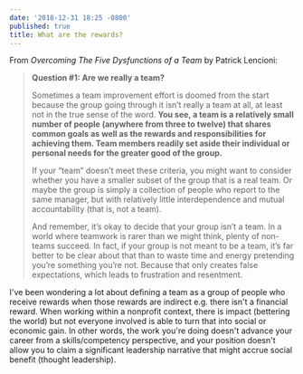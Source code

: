 ```yaml
---
date: '2018-12-31 18:25 -0800'
published: true
title: What are the rewards?
---
```


From _Overcoming The Five Dysfunctions of a Team_ by Patrick Lencioni: 

> **Question #1: Are we really a team?**
>
> Sometimes a team improvement effort is doomed from the start because the group going through it isn’t really a team at all, at least not in the true sense of the word. **You see, a team is a relatively small number of people (anywhere from three to twelve) that shares common goals as well as the rewards and responsibilities for achieving them. Team members readily set aside their individual or personal needs for the greater good of the group.**
>
> If your “team” doesn’t meet these criteria, you might want to consider whether you have a smaller subset of the group that is a real team. Or maybe the group is simply a collection of people who report to the same manager, but with relatively little interdependence and mutual accountability (that is, not a team).
> 
> And remember, it’s okay to decide that your group isn’t a team. In a world where teamwork is rarer than we might think, plenty of non-teams succeed. In fact, if your group is not meant to be a team, it’s far better to be clear about that than to waste time and energy pretending you’re something you’re not. Because that only creates false expectations, which leads to frustration and resentment.

I've been wondering a lot about defining a team as a group of people who receive rewards when those rewards are indirect e.g. there isn't a financial reward. When working within a nonprofit context, there is impact (bettering the world) but not everyone involved is able to turn that into social or economic gain. In other words, the work you're doing doesn't advance your career from a skills/competency perspective, and your position doesn't allow you to claim a significant leadership narrative that might accrue social benefit (thought leadership).
